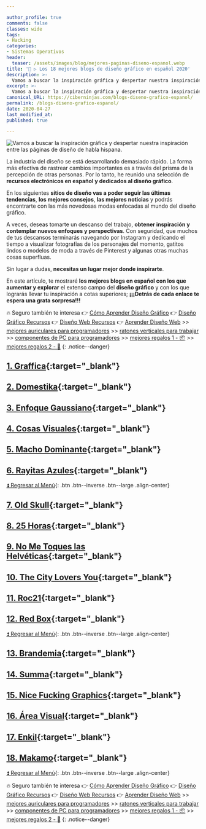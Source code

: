 ```yaml
---

author_profile: true
comments: false
classes: wide
tags:
- Hacking
categories:
- Sistemas Operativos
header:
  teaser: /assets/images/blog/mejores-paginas-diseno-espanol.webp
title: '🥇 ▷ Los 18 mejores blogs de diseño gráfico en español 2020'
description: >-
  Vamos a buscar la inspiración gráfica y despertar nuestra inspiración entre las páginas de diseño de habla hispana.
excerpt: >-
  Vamos a buscar la inspiración gráfica y despertar nuestra inspiración entre las páginas de diseño de habla hispana.
canonical_URL: https://ciberninjas.com/blogs-diseno-grafico-espanol/
permalink: /blogs-diseno-grafico-espanol/
date: 2020-04-27
last_modified_at: 
published: true

---
```


![  Vamos a buscar la inspiración gráfica y despertar nuestra inspiración entre las páginas de diseño de habla hispana.
](/assets/images/blog/mejores-paginas-diseno-espanol.webp "  Vamos a buscar la inspiración gráfica y despertar nuestra inspiración entre las páginas de diseño de habla hispana.
")

La industria del diseño se está desarrollando demasiado rápido. La forma más efectiva de rastrear cambios importantes es a través del prisma de la percepción de otras personas. Por lo tanto, he reunido una selección de **recursos electrónicos en español y dedicados al diseño gráfico**.

En los siguientes **sitios de diseño vas a poder seguir las últimas tendencias**, **los mejores consejos**, **las mejores noticias** y podrás encontrarte con las más novedosas modas enfocadas al mundo del diseño gráfico.

A veces, deseas tomarte un descanso del trabajo, **obtener inspiración y contemplar nuevos enfoques y perspectivas**. Con seguridad, que muchos de tus descansos terminarás navegando por Instagram y dedicando el tiempo a visualizar fotografías de los personajes del momento, gatitos lindos o modelos de moda a través de Pinterest y algunas otras muchas cosas superfluas.

Sin lugar a dudas, **necesitas un lugar mejor donde inspirarte**.

En este artículo, te mostraré **los mejores blogs en español con los que aumentar y explorar** el extenso campo del **diseño gráfico** y con los que lograrás llevar tu inspiración a cotas superiores; **¡¡¡Detrás de cada enlace te espera una grata sorpresa!!!**

🔥 Seguro también te interesa 👉 [Cómo Aprender Diseño Gráfico](/dise%C3%B1o-grafico/) 👉 [Diseño Gráfico Recursos](https://ciberninjas.com/diseño-grafico-recursos/) 👉 [Diseño Web Recursos](https://ciberninjas.com/diseño-web-recursos/) 👉 [Aprender Diseño Web](https://ciberninjas.com/diseño-web/) >> [mejores auriculares para programadores](/auriculares-dise%C3%B1o/) >> [ratones verticales para trabajar](/teclados-ratones-dise%C3%B1o/) >> [componentes de PC para programadores](/ordenadores-componentes/) >> [mejores regalos 1 - 📦](/black-friday-amazon/) >> [mejores regalos 2 - 🎁](/prime-day-amazon/)
{: .notice--danger}

## **[1. Graffica](https://graffica.info/){:target="_blank"}**

## **[2. Domestika](https://www.domestika.org/es/blog){:target="_blank"}**

## **[3. Enfoque Gaussiano](https://www.enfoquegaussiano.com/){:target="_blank"}**

## **[4. Cosas Visuales](http://cosasvisuales.com/){:target="_blank"}**

## **[5. Macho Dominante](https://www.machodominante.es/){:target="_blank"}**

## **[6. Rayitas Azules](https://www.rayitasazules.com/){:target="_blank"}**

[⏫ Regresar al Menú](/blogs-diseno-grafico-espanol/#page-title){: .btn .btn--inverse .btn--large .align-center}

## **[7. Old Skull](https://www.oldskull.net/){:target="_blank"}**

## **[8. 25 Horas](https://25-horas.com/){:target="_blank"}**

## **[9. No Me Toques las Helvéticas](http://www.nometoqueslashelveticas.com/){:target="_blank"}**

## **[10. The City Lovers You](https://thecitylovesyou.com/category/arte/){:target="_blank"}**

## **[11. Roc21](https://www.roc21.com/tag/diseno-grafico/){:target="_blank"}**

## **[12. Red Box](https://redboxinnovation.com/inspirate/){:target="_blank"}**

[⏫ Regresar al Menú](/blogs-diseno-grafico-espanol/#page-title){: .btn .btn--inverse .btn--large .align-center}

## **[13. Brandemia](http://www.brandemia.org/){:target="_blank"}**

## **[14. Summa](https://summa.es/blog/){:target="_blank"}**

## **[15. Nice Fucking Graphics](http://nfgraphics.com/){:target="_blank"}**

## **[16. Área Visual](http://www.area-visual.com/){:target="_blank"}**

## **[17. Enkil](https://www.enkil.org/){:target="_blank"}**

## **[18. Makamo](https://www.makamo.es/){:target="_blank"}**
<!-- contenido -->
[⏫ Regresar al Menú](/blogs-diseno-grafico-espanol/#page-title){: .btn .btn--inverse .btn--large .align-center}

🔥 Seguro también te interesa 👉 [Cómo Aprender Diseño Gráfico](/dise%C3%B1o-grafico/) 👉 [Diseño Gráfico Recursos](https://ciberninjas.com/diseño-grafico-recursos/) 👉 [Diseño Web Recursos](https://ciberninjas.com/diseño-web-recursos/) 👉 [Aprender Diseño Web](https://ciberninjas.com/diseño-web/) >> [mejores auriculares para programadores](/auriculares-dise%C3%B1o/) >> [ratones verticales para trabajar](/teclados-ratones-dise%C3%B1o/) >> [componentes de PC para programadores](/ordenadores-componentes/) >> [mejores regalos 1 - 📦](/black-friday-amazon/) >> [mejores regalos 2 - 🎁](/prime-day-amazon/)
{: .notice--danger}
